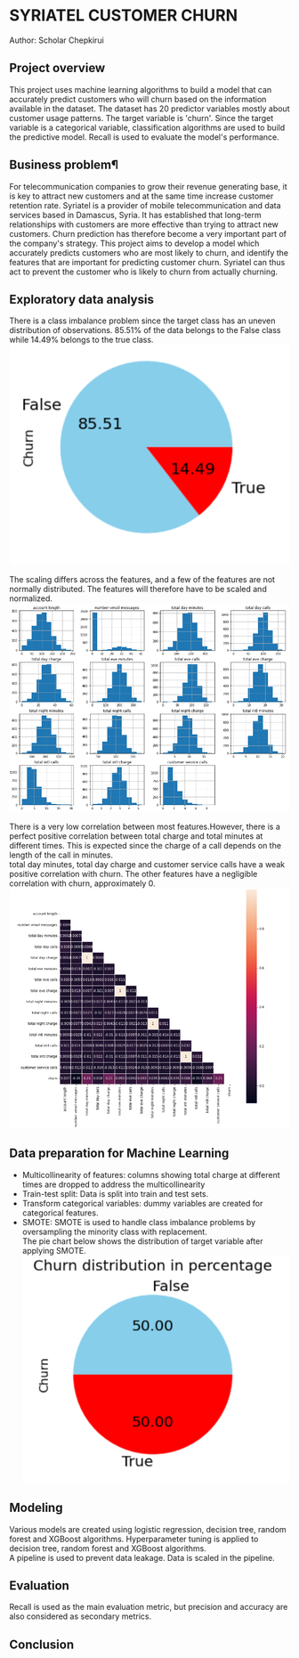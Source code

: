 # SYRIATEL CUSTOMER CHURN
Author: Scholar Chepkirui


## Project overview
This project uses machine learning algorithms to build a model that can accurately predict customers who will churn based on the information available in the dataset. The dataset has 20 predictor variables mostly about customer usage patterns. The target variable is 'churn'. Since the target variable is a categorical variable, classification algorithms are used to build the predictive model. Recall is used to evaluate the model's performance.

## Business problem¶
For telecommunication companies to grow their revenue generating base, it is key to attract new customers and at the same time increase customer retention rate. Syriatel is a provider of mobile telecommunication and data services based in Damascus, Syria. It has established that long-term relationships with customers are more effective than trying to attract new customers. Churn prediction has therefore become a very important part of the company's strategy. This project aims to develop a model which accurately predicts customers who are most likely to churn, and identify the features that are important for predicting customer churn. Syriatel can thus act to prevent the customer who is likely to churn from actually churning.


## Exploratory data analysis
There is a class imbalance problem since the target class has an uneven distribution of observations. 85.51% of the data belongs to the False class while 14.49% belongs to the true class.
![My image](Images/churn.png)

The scaling differs across the features, and a few of the features are not normally distributed. The features will therefore have to be scaled and normalized.
![My image](Images/hist.png)

There is a very low correlation between most features.However, there is a perfect positive correlation between total charge and total minutes at different times. This is expected since the charge of a call depends on the length of the call in minutes.<br>
total day minutes, total day charge and customer service calls have a weak positive correlation with churn. The other features have a negligible correlation with churn, approximately 0.
![My image](Images/corr.png)

## Data preparation for Machine Learning
- Multicollinearity of features: columns showing total charge at different times are dropped to address the multicollinearity<br>
- Train-test split: Data is split into train and test sets.<br>
- Transform categorical variables: dummy variables are created for categorical features.<br>
- SMOTE: SMOTE is used to handle class imbalance problems by oversampling the minority class with replacement.<br>
The pie chart below shows the distribution of target variable after applying SMOTE.<br>
![My image](Images/churn_distr2.png)


## Modeling
Various models are created using logistic regression, decision tree, random forest and XGBoost algorithms. Hyperparameter tuning is applied to decision tree, random forest and XGBoost algorithms.<br>
A pipeline is used to prevent data leakage. Data is scaled in the pipeline.


## Evaluation
Recall is used as the main evaluation metric, but precision and accuracy are also considered as secondary metrics.

## Conclusion

